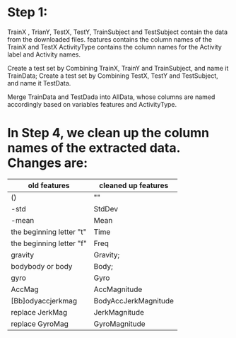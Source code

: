 # Step 1: 
TrainX ,  TrianY,  TestX,  TestY,  TrainSubject  and  TestSubject contain the data from the downloaded files.
features contains the column names of the TrainX and TestX
ActivityType contains the column names for the Activity label and Activity names.

Create a test set by Combining TrainX, TrainY and TrainSubject, and name it TrainData;
Create a test set by Combining TestX, TestY and TestSubject, and name it TestData.

Merge TrainData and TestDada into AllData, whose columns are named accordingly based on variables features and ActivityType.

# In Step 4, we clean up the column names of the extracted data. Changes are:

old features | cleaned up features
------------ | -------------
() | ""
 -std | StdDev
-mean | Mean
the beginning letter "t" | Time
the beginning letter "f" | Freq
gravity | Gravity;
bodybody or body | Body;
gyro | Gyro
AccMag | AccMagnitude
[Bb]odyaccjerkmag | BodyAccJerkMagnitude
replace JerkMag | JerkMagnitude
replace GyroMag | GyroMagnitude
